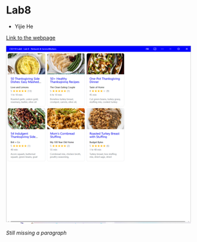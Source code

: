 # Lab8
- Yijie He

[Link to the webpage](https://henohyj.github.io/CSE110-Lab8/)


![Screenshot](pwa.png)

_Still missing a paragraph_